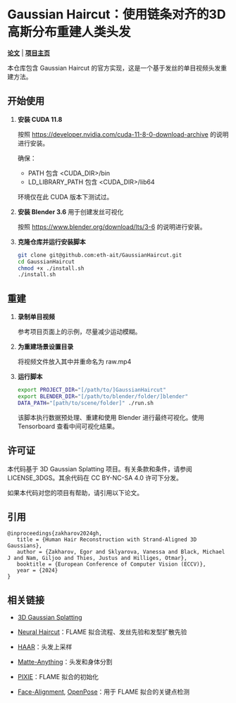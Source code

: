 ﻿# Gaussian Haircut：使用链条对齐的3D高斯分布重建人类头发

[**论文**](https://arxiv.org/abs/2409.14778) | [**项目主页**](https://eth-ait.github.io/GaussianHaircut/)

本仓库包含 Gaussian Haircut 的官方实现，这是一个基于发丝的单目视频头发重建方法。

## 开始使用

1. **安装 CUDA 11.8**

   按照 https://developer.nvidia.com/cuda-11-8-0-download-archive 的说明进行安装。

   确保：
   - PATH 包含 <CUDA_DIR>/bin
   - LD_LIBRARY_PATH 包含 <CUDA_DIR>/lib64

   环境仅在此 CUDA 版本下测试过。

2. **安装 Blender 3.6** 用于创建发丝可视化

   按照 https://www.blender.org/download/lts/3-6 的说明进行安装。

3. **克隆仓库并运行安装脚本**

   ```bash
   git clone git@github.com:eth-ait/GaussianHaircut.git
   cd GaussianHaircut
   chmod +x ./install.sh
   ./install.sh
   ```

## 重建

1. **录制单目视频**

   参考项目页面上的示例，尽量减少运动模糊。

2. **为重建场景设置目录**

   将视频文件放入其中并重命名为 raw.mp4

3. **运行脚本**

   ```bash
   export PROJECT_DIR="[/path/to/]GaussianHaircut"
   export BLENDER_DIR="[/path/to/blender/folder/]blender"
   DATA_PATH="[path/to/scene/folder]" ./run.sh
   ```

   该脚本执行数据预处理、重建和使用 Blender 进行最终可视化。使用 Tensorboard 查看中间可视化结果。

## 许可证

本代码基于 3D Gaussian Splatting 项目。有关条款和条件，请参阅 LICENSE_3DGS。其余代码在 CC BY-NC-SA 4.0 许可下分发。

如果本代码对您的项目有帮助，请引用以下论文。

## 引用

```
@inproceedings{zakharov2024gh,
   title = {Human Hair Reconstruction with Strand-Aligned 3D Gaussians},
   author = {Zakharov, Egor and Sklyarova, Vanessa and Black, Michael J and Nam, Giljoo and Thies, Justus and Hilliges, Otmar},
   booktitle = {European Conference of Computer Vision (ECCV)},
   year = {2024}
} 
```

## 相关链接

- [3D Gaussian Splatting](https://github.com/graphdeco-inria/gaussian-splatting)

- [Neural Haircut](https://github.com/SamsungLabs/NeuralHaircut)：FLAME 拟合流程、发丝先验和发型扩散先验

- [HAAR](https://github.com/Vanessik/HAAR)：头发上采样

- [Matte-Anything](https://github.com/hustvl/Matte-Anything)：头发和身体分割

- [PIXIE](https://github.com/yfeng95/PIXIE)：FLAME 拟合的初始化

- [Face-Alignment](https://github.com/1adrianb/face-alignment), [OpenPose](https://github.com/CMU-Perceptual-Computing-Lab/openpose)：用于 FLAME 拟合的关键点检测
